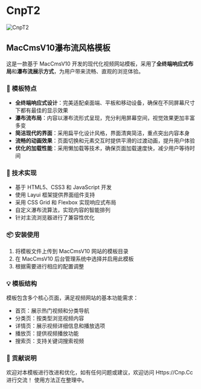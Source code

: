 # CnpT2
![CnpT2](https://cnp.cc/data/attachment/forum/202509/08/220044mpzw2f2bwssuukpu.jpg)
## MacCmsV10瀑布流风格模板

这是一款基于 MacCmsV10 开发的现代化视频网站模板，采用了**全终端响应式布局**和**瀑布流展示方式**，为用户带来流畅、直观的浏览体验。

### 🎨 模板特点

- **全终端响应式设计**：完美适配桌面端、平板和移动设备，确保在不同屏幕尺寸下都有最佳的显示效果
- **瀑布流布局**：内容以瀑布流形式呈现，充分利用屏幕空间，视觉效果更加丰富多变
- **简洁现代的界面**：采用扁平化设计风格，界面清爽简洁，重点突出内容本身
- **流畅的动画效果**：页面切换和元素交互时提供平滑的过渡动画，提升用户体验
- **优化的加载性能**：采用懒加载等技术，确保页面加载速度快，减少用户等待时间

### 🚀 技术实现

- 基于 HTML5、CSS3 和 JavaScript 开发
- 使用 Layui 框架提供界面组件支持
- 采用 CSS Grid 和 Flexbox 实现响应式布局
- 自定义瀑布流算法，实现内容的智能排列
- 针对主流浏览器进行了兼容性优化

### 📦 安装使用

1. 将模板文件上传到 MacCmsV10 网站的模板目录
2. 在 MacCmsV10 后台管理系统中选择并启用此模板
3. 根据需要进行相应的配置调整

### 💡 模板结构

模板包含多个核心页面，满足视频网站的基本功能需求：
- 首页：展示热门视频和分类导航
- 分类页：按类型浏览视频内容
- 详情页：展示视频详细信息和播放选项
- 播放页：提供视频播放功能
- 搜索页：支持关键词搜索视频

### 🤝 贡献说明

欢迎对本模板进行改进和优化，如有任何问题或建议，欢迎访问 Https://Cnp.Cc 进行交流！
 使用方法正在整理中。

